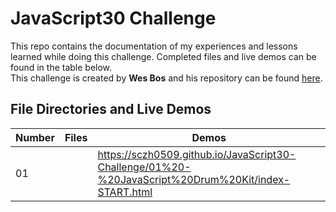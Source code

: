 # JavaScript30 Challenge

This repo contains the documentation of my experiences and lessons learned while doing this challenge. Completed files and live demos can be found in the table below.   
This challenge is created by __Wes Bos__ and his repository can be found [here](https://github.com/wesbos/JavaScript30).  
## File Directories and Live Demos  

| Number | Files      | Demos |
| ------ | ---------- | ----- |
| 01     |            | https://sczh0509.github.io/JavaScript30-Challenge/01%20-%20JavaScript%20Drum%20Kit/index-START.html|
